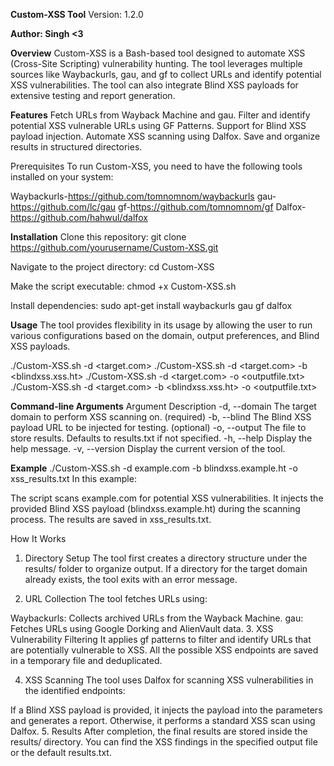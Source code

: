 **Custom-XSS Tool**
Version: 1.2.0

**Author: Singh <3**

**Overview**
Custom-XSS is a Bash-based tool designed to automate XSS (Cross-Site Scripting) vulnerability hunting. The tool leverages multiple sources like Waybackurls, gau, and gf to collect URLs and identify potential XSS vulnerabilities. The tool can also integrate Blind XSS payloads for extensive testing and report generation.

**Features**
Fetch URLs from Wayback Machine and gau.
Filter and identify potential XSS vulnerable URLs using GF Patterns.
Support for Blind XSS payload injection.
Automate XSS scanning using Dalfox.
Save and organize results in structured directories.

Prerequisites
To run Custom-XSS, you need to have the following tools installed on your system:

Waybackurls-https://github.com/tomnomnom/waybackurls
gau-https://github.com/lc/gau
gf-https://github.com/tomnomnom/gf
Dalfox-https://github.com/hahwul/dalfox


**Installation**
Clone this repository:
git clone https://github.com/yourusername/Custom-XSS.git

Navigate to the project directory:
cd Custom-XSS

Make the script executable:
chmod +x Custom-XSS.sh

Install dependencies:
sudo apt-get install waybackurls gau gf dalfox



**Usage**
The tool provides flexibility in its usage by allowing the user to run various configurations based on the domain, output preferences, and Blind XSS payloads.

./Custom-XSS.sh -d <target.com>
./Custom-XSS.sh -d <target.com> -b <blindxss.xss.ht>
./Custom-XSS.sh -d <target.com> -o <outputfile.txt>
./Custom-XSS.sh -d <target.com> -b <blindxss.xss.ht> -o <outputfile.txt>


**Command-line Arguments**
Argument	Description
-d, --domain	The target domain to perform XSS scanning on. (required)
-b, --blind	The Blind XSS payload URL to be injected for testing. (optional)
-o, --output	The file to store results. Defaults to results.txt if not specified.
-h, --help	Display the help message.
-v, --version	Display the current version of the tool.



**Example**
./Custom-XSS.sh -d example.com -b blindxss.example.ht -o xss_results.txt
In this example:

The script scans example.com for potential XSS vulnerabilities.
It injects the provided Blind XSS payload (blindxss.example.ht) during the scanning process.
The results are saved in xss_results.txt.

How It Works
1. Directory Setup
The tool first creates a directory structure under the results/ folder to organize output. If a directory for the target domain already exists, the tool exits with an error message.

2. URL Collection
The tool fetches URLs using:

Waybackurls: Collects archived URLs from the Wayback Machine.
gau: Fetches URLs using Google Dorking and AlienVault data.
3. XSS Vulnerability Filtering
It applies gf patterns to filter and identify URLs that are potentially vulnerable to XSS. All the possible XSS endpoints are saved in a temporary file and deduplicated.

4. XSS Scanning
The tool uses Dalfox for scanning XSS vulnerabilities in the identified endpoints:

If a Blind XSS payload is provided, it injects the payload into the parameters and generates a report.
Otherwise, it performs a standard XSS scan using Dalfox.
5. Results
After completion, the final results are stored inside the results/<domain> directory. You can find the XSS findings in the specified output file or the default results.txt.
